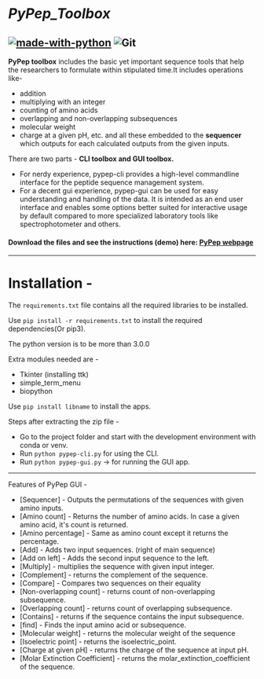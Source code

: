 # ***PyPep_Toolbox***

[![made-with-python](https://img.shields.io/badge/Made%20with-Python-1f425f.svg)](https://www.python.org/)
![Git](https://img.shields.io/badge/-Git-black?style=flat-square&logo=git)
-----
**PyPep toolbox** includes the basic yet important sequence tools that help the researchers to formulate within stipulated time.It includes operations like-
- addition
- multiplying with an integer
- counting of amino acids 
- overlapping and non-overlapping subsequences
- molecular weight
- charge at a given pH, etc.
and all these embedded to the **sequencer** which outputs for each calculated outputs from the given inputs.

There are two parts - **CLI toolbox and GUI toolbox.**
- For nerdy experience, pypep-cli provides a high-level commandline interface for the peptide sequence management system. 
- For a decent gui experience, pypep-gui can be used for easy understanding and handling of the data. It is intended as an end user interface and enables some options better suited for interactive usage by default compared to more specialized laboratory tools like spectrophotometer and others.

#### Download the files and see the instructions (demo) here: [PyPep webpage](https://suvankarpioneer.github.io/eurymedons/)
-----
# Installation - 
The `requirements.txt` file contains all the required libraries to be installed.

Use `pip install -r requirements.txt` to install the required dependencies(Or pip3).

The python version is to be more than 3.0.0

Extra modules needed are -
  * Tkinter (installing ttk)
  * simple_term_menu
  * biopython
  
 Use `pip install libname` to install the apps.
 
 Steps after extracting the zip file - 
  * Go to the project folder and start with the development environment with conda or venv.
  * Run `python pypep-cli.py` for using the CLI.
  * Run `python pypep-gui.py` -> for running the GUI app.
-----
Features of PyPep GUI -
- [Sequencer] - Outputs the permutations of the sequences with given amino
	                    inputs.
- [Amino count] - Returns the number of amino acids. In case a given amino
	                    acid, it's count is returned.
- [Amino percentage] - Same as amino count except it returns the percentage.
- [Add] - Adds two input sequences. (right of main sequence)
- [Add on left] - Adds the second input sequence to the left.
- [Multiply] - multiplies the sequence with given input integer.
- [Complement] - returns the complement of the sequence.
- [Compare] - Compares two sequences on their equality
- [Non-overlapping count] - returns count of non-overlapping subsequence.
- [Overlapping count] - returns count of overlapping subsequence.
- [Contains] - returns if the sequence contains the input subsequence.
- [find] - Finds the input amino acid or subsequence.
- [Molecular weight] - returns the molecular weight of the sequence
- [Isoelectric point] - returns the isoelectric_point.
- [Charge at given pH] - returns the charge of the sequence at input pH.
- [Molar Extinction Coefficient] - returns the molar_extinction_coefficient
	                          of the sequence.
